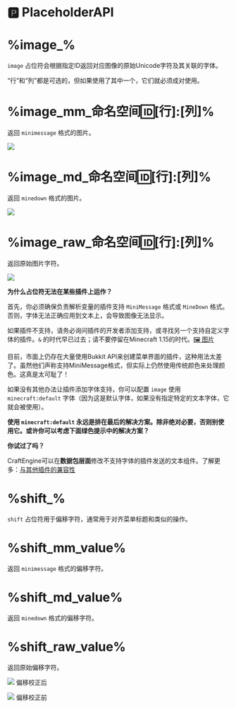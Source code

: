 # 🅿️ PlaceholderAPI

# %image\_% <a href="#image" id="image"></a>

`image` 占位符会根据指定ID返回对应图像的原始Unicode字符及其关联的字体。

“行”和“列”都是可选的，但如果使用了其中一个，它们就必须成对使用。

# %image\_mm\_命名空间:id:\[行]:\[列]% <a href="#image_mm_namespace-id-row-column" id="image_mm_namespace-id-row-column"></a>

返回 `minimessage` 格式的图片。

![](https://mo-mi.gitbook.io/~gitbook/image?url=https%3A%2F%2Fcontent.gitbook.com%2Fcontent%2FOgvQ1fEJPROp7131PPlK%2Fblobs%2FSoNyzs9VyYKmXS6gbzQD%2Fimage.png\&width=768\&dpr=4\&quality=100\&sign=c47b4dea\&sv=2)

# %image\_md\_命名空间:id:\[行]:\[列]% <a href="#image_md_namespace-id-row-column" id="image_md_namespace-id-row-column"></a>

返回 `minedown` 格式的图片。

![](https://mo-mi.gitbook.io/~gitbook/image?url=https%3A%2F%2Fcontent.gitbook.com%2Fcontent%2FOgvQ1fEJPROp7131PPlK%2Fblobs%2FSWKg5BjsPNE3WVBfnMB6%2Fimage.png\&width=768\&dpr=4\&quality=100\&sign=54cb343a\&sv=2)

# %image\_raw\_命名空间:id:\[行]:\[列]% <a href="#image_raw_namespace-id-row-column" id="image_raw_namespace-id-row-column"></a>

返回原始图片字符。

![](https://mo-mi.gitbook.io/~gitbook/image?url=https%3A%2F%2Fcontent.gitbook.com%2Fcontent%2FOgvQ1fEJPROp7131PPlK%2Fblobs%2F9WCfoMnR1xOkbdActj5Q%2Fimage.png\&width=768\&dpr=4\&quality=100\&sign=bdc70e04\&sv=2)

**为什么占位符无法在某些插件上运作？**

首先，你必须确保负责解析变量的插件支持 `MiniMessage` 格式或 `MineDown` 格式。否则，字体无法正确应用到文本上，会导致图像无法显示。

如果插件不支持，请务必询问插件的开发者添加支持，或寻找另一个支持自定义字体的插件。`&` 的时代早已过去；请不要停留在Minecraft 1.15的时代。[🖼️ 图片](https://mo-mi.gitbook.io/xiaomomi-plugins/craftengine/plugin-wiki/craftengine/add-new-contents/images)

目前，市面上仍存在大量使用Bukkit API来创建菜单界面的插件，这种用法太差了。虽然他们声称支持MiniMessage格式，但实际上仍然使用传统颜色来处理颜色。这真是太可耻了！

如果没有其他办法让插件添加字体支持，你可以配置 `image` 使用 `minecraft:default` 字体（因为这是默认字体，如果没有指定特定的文本字体，它就会被使用）。

**使用 `minecraft:default` 永远是排在最后的解决方案。除非绝对必要，否则别使用它。或许你可以考虑下面绿色提示中的解决方案？**

**你试过了吗？**

CraftEngine可以在**数据包层面**修改不支持字体的插件发送的文本组件。了解更多：[与其他插件的兼容性](https://mo-mi.gitbook.io/xiaomomi-plugins/craftengine/plugin-wiki/craftengine/add-new-contents/images#compatibility-with-other-plugins)

# %shift\_% <a href="#shift" id="shift"></a>

`shift` 占位符用于偏移字符，通常用于对齐菜单标题和类似的操作。

# %shift\_mm\_value% <a href="#shift_mm_value" id="shift_mm_value"></a>

返回 `minimessage` 格式的偏移字符。

# %shift\_md\_value% <a href="#shift_md_value" id="shift_md_value"></a>

返回 `minedown` 格式的偏移字符。

# %shift\_raw\_value% <a href="#shift_raw_value" id="shift_raw_value"></a>

返回原始偏移字符。

![](https://mo-mi.gitbook.io/~gitbook/image?url=https%3A%2F%2Fcontent.gitbook.com%2Fcontent%2FOgvQ1fEJPROp7131PPlK%2Fblobs%2FpErqfau4KpSshwI7fAeD%2Fimage.png\&width=768\&dpr=4\&quality=100\&sign=3518b00e\&sv=2)
偏移校正后

![](https://mo-mi.gitbook.io/~gitbook/image?url=https%3A%2F%2Fcontent.gitbook.com%2Fcontent%2FOgvQ1fEJPROp7131PPlK%2Fblobs%2FwYlukrOaIpR8uLpkXi6E%2Fimage.png\&width=768\&dpr=4\&quality=100\&sign=61d5fcc7\&sv=2)
偏移校正前